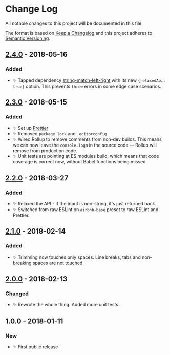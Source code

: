 # Change Log

All notable changes to this project will be documented in this file.

The format is based on [Keep a Changelog](http://keepachangelog.com/)
and this project adheres to [Semantic Versioning](http://semver.org/).

## [2.4.0] - 2018-05-16

### Added

* ✨ Tapped dependency [string-match-left-right](https://github.com/codsen/string-match-left-right) with its new `{relaxedApi: true}` option. This prevents `throw` errors in some edge case scenarios.

## [2.3.0] - 2018-05-15

### Added

* ✨ Set up [Prettier](https://prettier.io)
* ✨ Removed `package.lock` and `.editorconfig`
* ✨ Wired Rollup to remove comments from non-dev builds. This means we can now leave the `console.log`s in the source code — Rollup will remove from production code.
* ✨ Unit tests are pointing at ES modules build, which means that code coverage is correct now, without Babel functions being missed

## [2.2.0] - 2018-03-27

### Added

* ✨ Relaxed the API - if the input is non-string, it's just returned back.
* ✨ Switched from raw ESLint on `airbnb-base` preset to raw ESLint and Prettier.

## [2.1.0] - 2018-02-14

### Added

* ✨ Trimming now touches only spaces. Line breaks, tabs and non-breaking spaces are not touched.

## [2.0.0] - 2018-02-13

### Changed

* ✨ Rewrote the whole thing. Added more unit tests.

## 1.0.0 - 2018-01-11

### New

* ✨ First public release

[2.0.0]: https://github.com/codsen/string-remove-duplicate-heads-tails/compare/v1.0.0...v2.0.0
[2.1.0]: https://github.com/codsen/string-remove-duplicate-heads-tails/compare/v2.0.0...v2.1.0
[2.2.0]: https://github.com/codsen/string-remove-duplicate-heads-tails/compare/v2.1.0...v2.2.0
[2.3.0]: https://github.com/codsen/string-remove-duplicate-heads-tails/compare/v2.2.0...v2.3.0
[2.4.0]: https://github.com/codsen/string-remove-duplicate-heads-tails/compare/v2.3.0...v2.4.0
